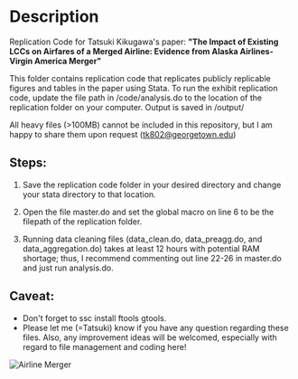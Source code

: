 # Description

Replication Code for Tatsuki Kikugawa's paper:
**"The Impact of Existing LCCs on Airfares of a Merged Airline: Evidence from Alaska Airlines-Virgin America Merger"**

This folder contains replication code that replicates publicly replicable figures and tables in the paper using Stata. 
To run the exhibit replication code, update the file path in /code/analysis.do to the location of the replication folder on your computer. Output is saved in /output/

All heavy files (>100MB) cannot be included in this repository, but I am happy to share them upon request (tk802@georgetown.edu)


## Steps:

1. Save the replication code folder in your desired directory and change your stata directory to that location.

2. Open the file master.do and set the global macro on line 6 to be the filepath of the replication folder.

3. Running data cleaning files (data_clean.do, data_preagg.do, and data_aggregation.do) takes at least 12 hours with potential RAM shortage; thus, I recommend commenting out line 22-26 in master.do and just run analysis.do.


## Caveat:
* Don't forget to ssc install ftools gtools.
* Please let me (=Tatsuki) know if you have any question regarding these files. Also, any improvement ideas will be welcomed, especially with regard to file management and coding here!


![Airline Merger](https://s.abcnews.com/images/Business/ht_alaska_airlines_virgin_america_merger_graphic_jc_160404_16x9_992.jpg)
